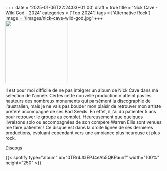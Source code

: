 +++
date = '2025-01-06T22:24:03+01:00'
draft = true
title = 'Nick Cave - Wild God - 2024'
categories = ['Top 2024']
tags = ['Alternative Rock']
image = '/images/nick-cave-wild-god.jpg'
+++
<img src="/images/nick-cave-wild-god.jpg" width="200"/>

Il est pour moi difficile de ne pas intégrer un album de Nick Cave dans ma sélection de l'année. Certes cette nouvelle production n'atteint pas les hauteurs des nombreux monuments qui parsèment la discographie de l'australien, mais je ne vais pas bouder mon plaisir de retrouver mon artiste préféré accompagné de ses Bad Seeds. En effet, il j'ai dû patienter 5 ans pour retrouver le groupe au complet. Heureusement que quelques livraisons solo ou accompagnées de son compère Warren Ellis sont venues me faire patienter ! Ce disque est dans la droite lignée de ses dernières productions, évoluant cependant vers une ambiance plus heureuse et plus rock.

[Discogs](https://www.discogs.com/fr/master/3583159-Nick-Cave-The-Bad-Seeds-Wild-God)

{{< spotify type="album" id="0TRr4JGEPJ4eAb5QKRaunf" width="100%" height="250" >}}

